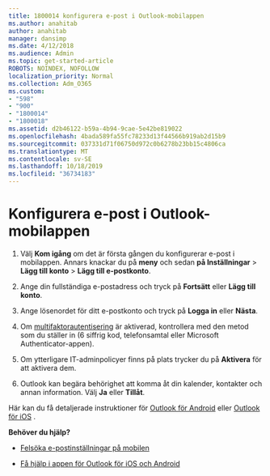 ```yaml
---
title: 1800014 konfigurera e-post i Outlook-mobilappen
ms.author: anahitab
author: anahitab
manager: dansimp
ms.date: 4/12/2018
ms.audience: Admin
ms.topic: get-started-article
ROBOTS: NOINDEX, NOFOLLOW
localization_priority: Normal
ms.collection: Adm_O365
ms.custom:
- "598"
- "900"
- "1800014"
- "1800018"
ms.assetid: d2b46122-b59a-4b94-9cae-5e42be819022
ms.openlocfilehash: 4bada589fa55fc78233d13f44566b919ab2d15b9
ms.sourcegitcommit: 037331d71f06750d972c0b6278b23bb15c4806ca
ms.translationtype: MT
ms.contentlocale: sv-SE
ms.lasthandoff: 10/18/2019
ms.locfileid: "36734183"
---
```

# <a name="set-up-email-in-the-outlook-mobile-app"></a>Konfigurera e-post i Outlook-mobilappen

1. Välj **Kom igång** om det är första gången du konfigurerar e-post i mobilappen. Annars knackar du på **meny** och sedan **på Inställningar** \> **Lägg till konto** \> **Lägg till e-postkonto**.

2. Ange din fullständiga e-postadress och tryck på **Fortsätt** eller **Lägg till konto**.

3. Ange lösenordet för ditt e-postkonto och tryck på **Logga in** eller **Nästa**.

4. Om [multifaktorautentisering](https://docs.microsoft.com/office365/admin/security-and-compliance/set-up-multi-factor-authentication) är aktiverad, kontrollera med den metod som du ställer in (6 siffrig kod, telefonsamtal eller Microsoft Authenticator-appen).

5. Om ytterligare IT-adminpolicyer finns på plats trycker du på **Aktivera** för att aktivera dem.

6. Outlook kan begära behörighet att komma åt din kalender, kontakter och annan information. Välj **Ja** eller **Tillåt**.

Här kan du få detaljerade instruktioner för [Outlook för Android](https://support.office.com/article/886db551-8dfa-4fd5-b835-f8e532091872.aspx) eller [Outlook för iOS](https://support.office.com/article/b2de2161-cc1d-49ef-9ef9-81acd1c8e234.aspx) .
  
 **Behöver du hjälp?**
  
- [Felsöka e-postinställningar på mobilen](https://support.office.com/article/a264ef01-9c88-48fb-9285-7017e4f31f02.aspx)

- [Få hjälp i appen för Outlook för iOS och Android](https://support.office.com/article/218a22d1-9fa5-4889-b689-de1c63493243.aspx#ID0EAABAAA=Contact_Support)

